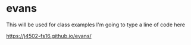 # evans
This will be used for class examples
I'm going to type a line of code here


https://j4502-fs16.github.io/evans/
